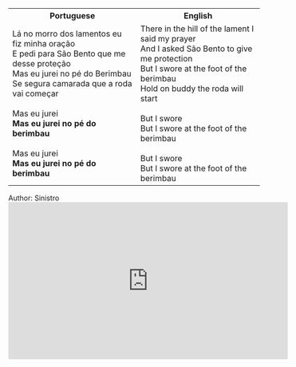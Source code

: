 <table class="capoeira-table">
    <tr class="header-row">
        <th>Portuguese</th>
        <th>English</th>
    </tr>
    <tr>
        <td>Lá no morro dos lamentos eu fiz minha oração<br>
E pedi para São Bento que me desse proteção<br>
Mas eu jurei no pé do Berimbau<br>
Se segura camarada que a roda vai começar<br>
<br>
Mas eu jurei<br>
<strong>Mas eu jurei no pé do berimbau</strong><br>
<br>
Mas eu jurei<br>
<strong>Mas eu jurei no pé do berimbau</strong></td>
        <td>There in the hill of the lament I said my prayer<br>
And I asked São Bento to give me protection<br>
But I swore at the foot of the berimbau<br>
Hold on buddy the roda will start<br>
<br>
But I swore<br>
But I swore at the foot of the berimbau<br>
<br>
But I swore<br>
But I swore at the foot of the berimbau</td>
    </tr>
</table>

<figcaption>
Author: Sinistro
</figcaption>

<iframe width="560" height="315" src="https://www.youtube.com/embed/l1AX_nDpnDs" title="YouTube video player" frameborder="0" allow="accelerometer; autoplay; clipboard-write; encrypted-media; gyroscope; picture-in-picture" allowfullscreen></iframe>